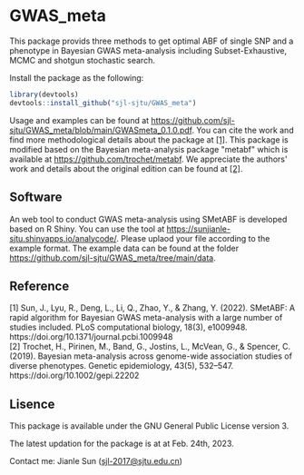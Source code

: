 # GWAS_meta
This package provids three methods to get optimal ABF of single SNP and a phenotype in Bayesian GWAS meta-analysis including Subset-Exhaustive, MCMC and shotgun stochastic search. 

Install the package as the following:
```R
library(devtools)
devtools::install_github("sjl-sjtu/GWAS_meta")
```
Usage and examples can be found at https://github.com/sjl-sjtu/GWAS_meta/blob/main/GWASmeta_0.1.0.pdf. You can cite the work and find more methodological details about the package at [[1]](#rf1). This package is modified based on the Bayesian meta-analysis package "metabf" which is available at https://github.com/trochet/metabf. We appreciate the authors' work and details about the original edition can be found at [[2]](#rf2).

## Software
An web tool to conduct GWAS meta-analysis using SMetABF is developed based on R Shiny. You can use the tool at https://sunjianle-sjtu.shinyapps.io/analycode/. Please uplaod your file according to the example format. The example data can be found at the folder https://github.com/sjl-sjtu/GWAS_meta/tree/main/data.

## Reference
<div id="rf1"></div>
[1] Sun, J., Lyu, R., Deng, L., Li, Q., Zhao, Y., & Zhang, Y. (2022). SMetABF: A rapid algorithm for Bayesian GWAS meta-analysis with a large number of studies included. PLoS computational biology, 18(3), e1009948. https://doi.org/10.1371/journal.pcbi.1009948
<div id="rf2"></div>
[2] Trochet, H., Pirinen, M., Band, G., Jostins, L., McVean, G., & Spencer, C. (2019). Bayesian meta-analysis across genome-wide association studies of diverse phenotypes. Genetic epidemiology, 43(5), 532–547. https://doi.org/10.1002/gepi.22202

## Lisence
This package is available under the GNU General Public License version 3.

The latest updation for the package is at at Feb. 24th, 2023.

Contact me: Jianle Sun (sjl-2017@sjtu.edu.cn)
